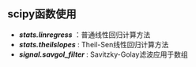 ## scipy函数使用

- ***stats.linregress*** ：普通线性回归计算方法
- ***stats.theilslopes*** : Theil-Sen线性回归计算方法
- ***signal.savgol_filter*** : Savitzky-Golay滤波应用于数组

